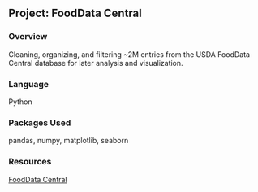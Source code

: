## Project: FoodData Central
### Overview
Cleaning, organizing, and filtering ~2M entries from the USDA FoodData Central database for later analysis and visualization.

### Language
Python

### Packages Used
pandas, numpy, matplotlib, seaborn

### Resources
[FoodData Central](https://fdc.nal.usda.gov/index.html)

